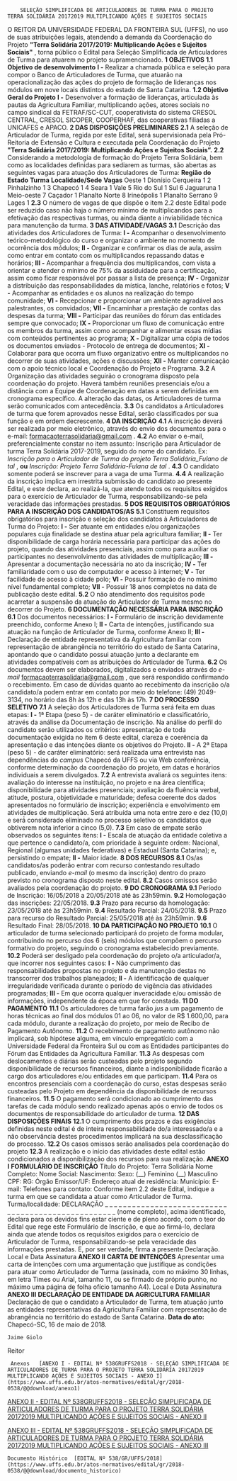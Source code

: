         SELEÇÃO SIMPLIFICADA DE ARTICULADORES DE TURMA PARA O PROJETO TERRA SOLIDÁRIA 20172019 MULTIPLICANDO AÇÕES E SUJEITOS SOCIAIS  

 O REITOR DA UNIVERSIDADE FEDERAL DA FRONTEIRA SUL (UFFS), no uso de suas atribuições legais, atendendo a demanda da Coordenação do Projeto **"Terra Solidária 2017/2019: Multiplicando Ações e Sujeitos Sociais"** , torna público o Edital para Seleção Simplificada de Articuladores de Turma para atuarem no projeto supramencionado.  **1 OBJETIVOS**  **1.1 Objetivo de desenvolvimento**  **I -** Realizar a chamada pública e seleção para compor o Banco de Articuladores de Turma, que atuarão na operacionalização das ações do projeto de formação de lideranças nos módulos em nove locais distintos do estado de Santa Catarina. **1.2 Objetivo Geral do Projeto**  **I -** Desenvolver a formação de lideranças, articulada às pautas da Agricultura Familiar, multiplicando ações, atores sociais no campo sindical da FETRAF/SC-CUT, cooperativista do sistema CRESOL CENTRAL, CRESOL SICOPER, COOPERHAF, das cooperativas filiadas a UNICAFES e APACO.  **2 DAS DISPOSIÇÕES PRELIMINARES**  **2.1** A seleção de Articulador de Turma, regida por este Edital, será supervisionada pela Pró-Reitoria de Extensão e Cultura e executada pela Coordenação do Projeto **"Terra Solidária 2017/2019: Multiplicando Ações e Sujeitos Sociais”.**  **2.2** Considerando a metodologia de formação do Projeto Terra Solidária, bem como as localidades definidas para sediarem as turmas, são abertas as seguintes vagas para atuação dos Articuladores de Turma:     **Região do Estado**    **Turma**    **Localidade/Sede**    **Vagas**      Oeste   1   Dionísio Cerqueira   1     2   Pinhalzinho   1     3   Chapecó   1     4   Seara   1     Vale   5   Rio do Sul   1     Sul   6   Jaguaruna   1     Meio-oeste   7   Caçador   1     Planalto Norte   8   Irineópolis   1     Planalto Serrano   9   Lages   1     **2.3** O número de vagas de que dispõe o item 2.2 deste Edital pode ser reduzido caso não haja o número mínimo de multiplicandos para a efetivação das respectivas turmas, ou ainda diante a inviabilidade técnica para manutenção da turma.  **3 DAS ATIVIDADE/VAGAS**  **3.1** Descrição das atividades dos Articuladores de Turma: **I -** Acompanhar o desenvolvimento teórico-metodológico do curso e organizar o ambiente no momento de ocorrência dos módulos; **II -** Organizar e confirmar os dias de aula, assim como entrar em contato com os multiplicandos repassando datas e horários; **III -** Acompanhar a frequência dos multiplicandos, com vista a orientar e atender o mínimo de 75% da assiduidade para a certificação, assim como ficar responsável por passar a lista de presença; **IV -** Organizar a distribuição das responsabilidades da mística, lanche, relatórios e fotos; **V -** Acompanhar as entidades e os alunos na realização do tempo comunidade; **VI -** Recepcionar e proporcionar um ambiente agradável aos palestrantes, os convidados; **VII -** Encaminhar a prestação de contas das despesas da turma; **VIII -** Participar das reuniões do fórum das entidades sempre que convocado; **IX -** Proporcionar um fluxo de comunicação entre os membros da turma, assim como acompanhar e alimentar essas mídias com conteúdos pertinentes ao programa; **X -** Digitalizar uma cópia de todos os documentos enviados - Protocolo de entrega de documentos; **XI -** Colaborar para que ocorra um fluxo organizativo entre os multiplicandos no decorrer de suas atividades, ações e discussões; **XII -** Manter comunicação com o apoio técnico local e Coordenação do Projeto e Programa. **3.2** A Organização das atividades seguirão o cronograma disposto pela coordenação do projeto. Haverá também reuniões presenciais e/ou a distância com a Equipe de Coordenação em datas a serem definidas em cronograma específico. A alteração das datas, os Articuladores de turma serão comunicados com antecedência. **3.3** Os candidatos a Articuladores de turma que forem aprovados nesse Edital, serão classificados por sua função e em ordem decrescente.  **4 DA INSCRIÇÃO**  **4.1** A inscrição deverá ser realizada por meio eletrônico, através do envio dos documentos para o e-mail: [formacaoterrasolidaria@gmail.com](mailto:formacaoterrasolidaria@gmail.com)  . **4.2** Ao enviar o e-mail, preferencialmente constar no item assunto: Inscrição para Articulador de turma Terra Solidária 2017-2019, seguido do nome do candidato. Ex: *Inscrição para o Articulador de Turma do projeto Terra Solidária\_Fulano de tal* , **ou**  *Inscrição: Projeto Terra Solidária-Fulana de tal* . **4.3** O candidato somente poderá se inscrever para a vaga de uma Turma. **4.4** A realização da inscrição implica em irrestrita submissão do candidato ao presente Edital, e este declara, ao realizá-la, que atende todos os requisitos exigidos para o exercício de Articulador de Turma, responsabilizando-se pela veracidade das informações prestadas.  **5 DOS REQUISITOS OBRIGATÓRIOS PARA A INSCRIÇÃO DOS CANDIDATOS/AS**  **5.1** Constituem requisitos obrigatórios para inscrição e seleção dos candidatos à Articuladores de Turma do Projeto: **I -** Ser atuante em entidades e/ou organizações populares cuja finalidade se destina atuar pela agricultura familiar; **II -** Ter disponibilidade de carga horária necessária para participar das ações do projeto, quando das atividades presenciais, assim como para auxiliar os participantes no desenvolvimento das atividades de multiplicação; **III -** Apresentar a documentação necessária no ato da inscrição; **IV -** Ter familiaridade com o uso de computador e acesso à internet; **V -** Ter facilidade de acesso à cidade polo; **VI -** Possuir formação de no mínimo nível fundamental completo; **VII -** Possuir 18 anos completos na data de publicação deste edital. **5.2** O não atendimento dos requisitos pode acarretar a suspensão da atuação do Articulador de Turma mesmo no decorrer do Projeto.  **6 DOCUMENTAÇÃO NECESSÁRIA PARA INSCRIÇÃO**  **6.1** Dos documentos necessários: **I -** Formulário de inscrição devidamente preenchido, conforme Anexo I; **II -** Carta de intenções, justificando sua atuação na função de Articulador de Turma, conforme Anexo II; **III -** Declaração de entidade representativa da Agricultura familiar com representação de abrangência no território do estado de Santa Catarina, apontando que o candidato possui atuação junto a declarante em atividades compatíveis com as atribuições do Articulador de Turma. **6.2** Os documentos devem ser elaborados, digitalizados e enviados através do *e-mail*  [formacaoterrasolidaria@gmail.com](mailto:formacaoterrasolidaria@gmail.com)  , que será respondido confirmando o recebimento. Em caso de dúvidas quanto ao recebimento da inscrição o/a candidato/a podem entrar em contato por meio do telefone: (49) 2049-3134, no horário das 8h às 12h e das 13h às 17h.  **7 DO PROCESSO SELETIVO**  **7.1** A seleção dos Articuladores de Turma será feita em duas etapas: **I -** 1ª Etapa (peso 5) - de caráter eliminatório e classificatório, através da análise da Documentação de inscrição. Na análise do perfil do candidato serão utilizados os critérios: apresentação de toda documentação exigida no item 6 deste edital, clareza e coerência da apresentação e das intenções diante os objetivos do Projeto. **II -** A 2ª Etapa (peso 5) - de caráter eliminatório: será realizada uma entrevista nas dependências do *campus* Chapecó da UFFS ou via Web conferência, conforme determinação da coordenação do projeto, em datas e horários individuais a serem divulgados. **7.2** A entrevista avaliará os seguintes itens: avaliação do interesse na instituição, no projeto e na área científica; disponibilidade para atividades presenciais; avaliação da fluência verbal, atitude, postura, objetividade e maturidade; defesa coerente dos dados apresentados no formulário de inscrição; experiência e envolvimento em atividades de multiplicação. Será atribuída uma nota entre zero e dez (10,0) e será́ considerado eliminado no processo seletivo os candidatos que obtiverem nota inferior a cinco (5,0). **7.3** Em caso de empate serão observados os seguintes itens: **I -** Escala de atuação da entidade coletiva a que pertence o candidato/a, com prioridade à seguinte ordem: Nacional, Regional (algumas unidades federativas) e Estadual (Santa Catarina); e, persistindo o empate; **II -** Maior idade.  **8 DOS RECURSOS**  **8.1** Os/as candidatos/as poderão entrar com recurso contestando resultado publicado, enviando *e-mail* (o mesmo da inscrição) dentro do prazo previsto no cronograma disposto neste edital. **8.2** Casos omissos serão avaliados pela coordenação do projeto.  **9 DO CRONOGRAMA**  **9.1** Período de Inscrição: 16/05/2018 a 20/05/2018 até às 23h59min. **9.2** Homologação das inscrições: 22/05/2018. **9.3** Prazo para recurso da homologação: 23/05/2018 até às 23h59min. **9.4** Resultado Parcial: 24/05/2018. **9.5** Prazo para recurso do Resultado Parcial: 25/05/2018 até às 23h59min. **9.6** Resultado Final: 28/05/2018.  **10 DA PARTICIPAÇÃO NO PROJETO**  **10.1** O articulador de turma selecionado participará do projeto de forma modular, contribuindo no percurso dos 6 (seis) módulos que compõem o percurso formativo do projeto, seguindo o cronograma estabelecido previamente. **10.2** Poderá ser desligado pela coordenação do projeto o/a articulador/a, que incorrer nos seguintes casos: **I -** Não cumprimento das responsabilidades propostas no projeto e da manutenção destas no transcorrer dos trabalhos planejados; **II -** A identificação de qualquer irregularidade verificada durante o período de vigência das atividades programadas; **III -** Em que ocorra qualquer inveracidade e/ou omissão de informações, independente da época em que for constada.  **11 DO PAGAMENTO**  **11.1** Os articuladores de turma farão *jus* a um pagamento de horas técnicas ao final dos módulos 01 ao 06, no valor de R$ 1.600,00, para cada módulo, durante a realização do projeto, por meio de Recibo de Pagamento Autônomo. **11.2** O recebimento de pagamento autônomo não implicará, sob hipótese alguma, em vínculo empregatício com a Universidade Federal da Fronteira Sul ou com as Entidades participantes do Fórum das Entidades da Agricultura Familiar. **11.3** As despesas com deslocamentos e diárias serão custeadas pelo projeto segundo disponibilidade de recursos financeiros, diante a indisponibilidade ficarão a cargo dos articuladores e/ou entidades em que participam. **11.4** Para os encontros presenciais com a coordenação do curso, estas despesas serão custeadas pelo Projeto em dependência da disponibilidade de recursos financeiros. **11.5** O pagamento será condicionado ao cumprimento das tarefas de cada módulo sendo realizado apenas após o envio de todos os documentos de responsabilidade do articulador de turma.  **12 DAS DISPOSIÇÕES FINAIS**  **12.1** O cumprimento dos prazos e das exigências definidas neste edital é de inteira responsabilidade do/a interessado/a e a não observância destes procedimentos implicará na sua desclassificação do processo. **12.2** Os casos omissos serão analisados pela coordenação do projeto **12.3** A realização e o início das atividades deste edital estão condicionados a disponibilização dos recursos para sua realização.   **ANEXO I**   **FORMULÁRIO DE INSCRIÇÃO**       Título do Projeto: Terra Solidária     Nome Completo:     Nome Social:     Nascimento:   Sexo: (\_\_) Feminino (\_\_) Masculino     CPF:   RG:   Órgão Emissor/UF:     Endereço atual de residência:     Município:     E-mail:     Telefones para contato:                    Conforme item 2.2 deste Edital, indique a turma em que se candidata a atuar como Articulador de Turma.   Turma/localidade:        DECLARAÇÃO    \_ \_ \_ \_ \_ \_ \_ \_ \_ \_ \_ \_ \_ \_ \_ \_ \_ \_ \_ \_ \_ \_ \_ \_ \_ \_ \_ \_ \_ \_ \_ \_ \_ \_ \_ \_ \_ \_ \_ \_ \_ \_ \_ \_ \_ \_ \_ \_ \_ \_ \_ (nome completo), acima identificado, declara para os devidos fins estar ciente e de pleno acordo, com o teor do Edital que rege este Formulário de Inscrição, e que ao firmá-lo, declara ainda que atende todos os requisitos exigidos para o exercício de Articulador de Turma, responsabilizando-se pela veracidade das informações prestadas.   E, por ser verdade, firma a presente Declaração.   Local e Data   Assinatura  **ANEXO II**   **CARTA DE INTENÇÕES**   Apresentar uma carta de intenções com uma argumentação que justifique as condições para atuar como Articulador de Turma (assinada, com no máximo 30 linhas, em letra Times ou Arial, tamanho 11, ou se firmado de próprio punho, no máximo uma página de folha ofício tamanho A4).   Local e Data   Assinatura  **ANEXO III**   **DECLARAÇÃO DE ENTIDADE DA AGRICULTURA FAMILIAR**   Declaração de que o candidato a Articulador de Turma, tem atuação junto as entidades representativas da Agricultura Familiar com representação de abrangência no território do estado de Santa Catarina.    **Data do ato:** Chapecó-SC, 16 de maio de 2018.   
 

    Jaime Giolo   
 Reitor 

     Anexos   [ANEXO I - EDITAL Nº 538GRUFFS2018 - SELEÇÃO SIMPLIFICADA DE ARTICULADORES DE TURMA PARA O PROJETO TERRA SOLIDÁRIA 20172019 MULTIPLICANDO AÇÕES E SUJEITOS SOCIAIS - ANEXO I](https://www.uffs.edu.br/atos-normativos/edital/gr/2018-0538/@@download/anexo1)  

   [ANEXO II - EDITAL Nº 538GRUFFS2018 - SELEÇÃO SIMPLIFICADA DE ARTICULADORES DE TURMA PARA O PROJETO TERRA SOLIDÁRIA 20172019 MULTIPLICANDO AÇÕES E SUJEITOS SOCIAIS - ANEXO II](https://www.uffs.edu.br/atos-normativos/edital/gr/2018-0538/@@download/anexo2)  

   [ANEXO III - EDITAL Nº 538GRUFFS2018 - SELEÇÃO SIMPLIFICADA DE ARTICULADORES DE TURMA PARA O PROJETO TERRA SOLIDÁRIA 20172019 MULTIPLICANDO AÇÕES E SUJEITOS SOCIAIS - ANEXO III](https://www.uffs.edu.br/atos-normativos/edital/gr/2018-0538/@@download/anexo3)  

    Documento Histórico  [EDITAL Nº 538/GR/UFFS/2018](https://www.uffs.edu.br/atos-normativos/edital/gr/2018-0538/@@download/documento_historico)     
      